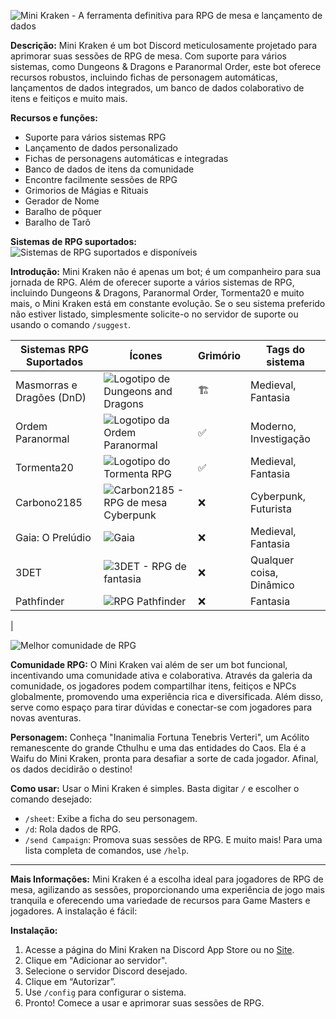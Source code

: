 ![Mini Kraken - A ferramenta definitiva para RPG de mesa e lançamento de dados](https://apis.arkanus.app/img/app/en/FortunaBanner.webp)


**Descrição:**
Mini Kraken é um bot Discord meticulosamente projetado para aprimorar suas sessões de RPG de mesa. Com suporte para vários sistemas, como Dungeons & Dragons e Paranormal Order, este bot oferece recursos robustos, incluindo fichas de personagem automáticas, lançamentos de dados integrados, um banco de dados colaborativo de itens e feitiços e muito mais.

**Recursos e funções:**

- Suporte para vários sistemas RPG
- Lançamento de dados personalizado
- Fichas de personagens automáticas e integradas
- Banco de dados de itens da comunidade
- Encontre facilmente sessões de RPG
- Grimorios de Mágias e Rituais
- Gerador de Nome
- Baralho de pôquer
- Baralho de Tarô

**Sistemas de RPG suportados:**
![Sistemas de RPG suportados e disponíveis](https://apis.arkanus.app/img/app/pt/Systems.webp)

**Introdução:**
Mini Kraken não é apenas um bot; é um companheiro para sua jornada de RPG. Além de oferecer suporte a vários sistemas de RPG, incluindo Dungeons & Dragons, Paranormal Order, Tormenta20 e muito mais, o Mini Kraken está em constante evolução. Se o seu sistema preferido não estiver listado, simplesmente solicite-o no servidor de suporte ou usando o comando `/suggest`.




| Sistemas RPG Suportados | Ícones | Grimório | Tags do sistema |
| ------------------------- | -------------------------------------------------- | -------- | ------------------- |
| Masmorras e Dragões (DnD) | ![Logotipo de Dungeons and Dragons](https://apis.arkanus.app/img/app/icons/DnD.webp) | 🏗️ | Medieval, Fantasia |
| Ordem Paranormal | ![Logotipo da Ordem Paranormal](https://apis.arkanus.app/img/app/icons/Ordem.webp) | ✅ | Moderno, Investigação |
| Tormenta20 | ![Logotipo do Tormenta RPG](https://apis.arkanus.app/img/app/icons/Tormenta.webp) | ✅ | Medieval, Fantasia |
| Carbono2185 | ![Carbon2185 - RPG de mesa Cyberpunk](https://apis.arkanus.app/img/app/icons/CB.webp) | ❌ | Cyberpunk, Futurista |
| Gaia: O Prelúdio | ![Gaia](https://apis.arkanus.app/img/app/icons/Gaia.webp) | ❌ | Medieval, Fantasia |
| 3DET | ![3DET - RPG de fantasia](https://apis.arkanus.app/img/app/icons/3det.webp) | ❌ | Qualquer coisa, Dinâmico |
| Pathfinder | ![RPG Pathfinder](https://apis.arkanus.app/img/app/icons/Pathfinder.webp) | ❌ | Fantasia |
|

![Melhor comunidade de RPG](https://apis.arkanus.app/img/app/pt/Comunity.webp)

**Comunidade RPG:**
O Mini Kraken vai além de ser um bot funcional, incentivando uma comunidade ativa e colaborativa. Através da galeria da comunidade, os jogadores podem compartilhar itens, feitiços e NPCs globalmente, promovendo uma experiência rica e diversificada. Além disso, serve como espaço para tirar dúvidas e conectar-se com jogadores para novas aventuras.

**Personagem:**
Conheça "Inanimalia Fortuna Tenebris Verteri", um Acólito remanescente do grande Cthulhu e uma das entidades do Caos. Ela é a Waifu do Mini Kraken, pronta para desafiar a sorte de cada jogador. Afinal, os dados decidirão o destino!

**Como usar:**
Usar o Mini Kraken é simples. Basta digitar `/` e escolher o comando desejado:
- `/sheet`: Exibe a ficha do seu personagem.
- `/d`: Rola dados de RPG.
- `/send Campaign`: Promova suas sessões de RPG.
E muito mais! Para uma lista completa de comandos, use `/help`.

---
**Mais Informações:**
Mini Kraken é a escolha ideal para jogadores de RPG de mesa, agilizando as sessões, proporcionando uma experiência de jogo mais tranquila e oferecendo uma variedade de recursos para Game Masters e jogadores. A instalação é fácil:

**Instalação:**
1. Acesse a página do Mini Kraken na Discord App Store ou no [Site](https://rpg.arkanus.app).
2. Clique em "Adicionar ao servidor".
3. Selecione o servidor Discord desejado.
4. Clique em “Autorizar”.
5. Use `/config` para configurar o sistema.
6. Pronto! Comece a usar e aprimorar suas sessões de RPG.